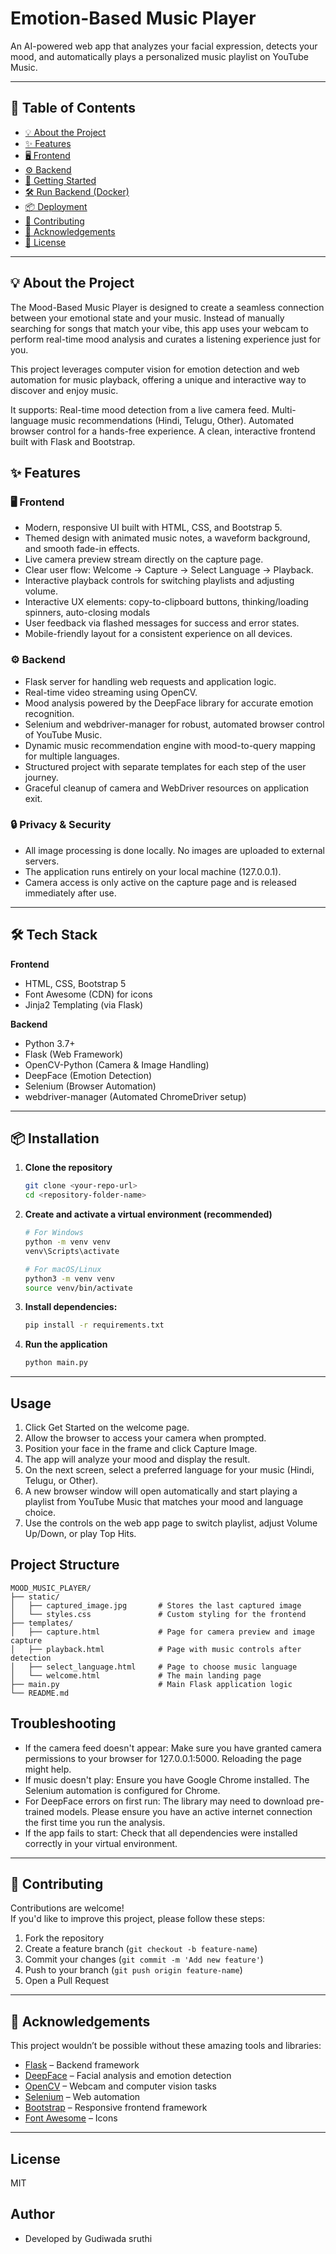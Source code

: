 # Emotion-Based Music Player

An AI-powered web app that analyzes your facial expression, detects your mood, and automatically plays a personalized music playlist on YouTube Music.

---

## 📑 Table of Contents
- [💡 About the Project](#-about-the-project)
- [✨ Features](#-features)
- [🖥️ Frontend](#️-frontend)
- [⚙️ Backend](#-backend)
- [🚀 Getting Started](#-getting-started)
- [🛠️ Run Backend (Docker)](#️-run-backend-docker)
- [📦 Deployment](#-deployment)
- [🤝 Contributing](#-contributing)
- [🙏 Acknowledgements](#-acknowledgements)
- [📜 License](#-license)

---

## 💡 About the Project
The Mood-Based Music Player is designed to create a seamless connection between your emotional state and your music. Instead of manually searching for songs that match your vibe, this app uses your webcam to perform real-time mood analysis and curates a listening experience just for you.

This project leverages computer vision for emotion detection and web automation for music playback, offering a unique and interactive way to discover and enjoy music.

It supports:
Real-time mood detection from a live camera feed.
Multi-language music recommendations (Hindi, Telugu, Other).
Automated browser control for a hands-free experience.
A clean, interactive frontend built with Flask and Bootstrap.

## ✨ Features

### 🖥️ Frontend
- Modern, responsive UI built with HTML, CSS, and Bootstrap 5.
- Themed design with animated music notes, a waveform background, and smooth fade-in effects.
- Live camera preview stream directly on the capture page.
- Clear user flow: Welcome → Capture → Select Language → Playback.
- Interactive playback controls for switching playlists and adjusting volume.
- Interactive UX elements: copy-to-clipboard buttons, thinking/loading spinners, auto-closing modals
- User feedback via flashed messages for success and error states.
- Mobile-friendly layout for a consistent experience on all devices.

### ⚙️ Backend
- Flask server for handling web requests and application logic.
- Real-time video streaming using OpenCV.
- Mood analysis powered by the DeepFace library for accurate emotion recognition.
- Selenium and webdriver-manager for robust, automated browser control of YouTube Music.
- Dynamic music recommendation engine with mood-to-query mapping for multiple languages.
- Structured project with separate templates for each step of the user journey.
- Graceful cleanup of camera and WebDriver resources on application exit.

### 🔒 Privacy & Security
- All image processing is done locally. No images are uploaded to external servers.
- The application runs entirely on your local machine (127.0.0.1).
- Camera access is only active on the capture page and is released immediately after use.

---

## 🛠 Tech Stack

**Frontend**
- HTML, CSS, Bootstrap 5
- Font Awesome (CDN) for icons
- Jinja2 Templating (via Flask)

**Backend**
- Python 3.7+
- Flask (Web Framework)
- OpenCV-Python (Camera & Image Handling)
- DeepFace (Emotion Detection)
- Selenium (Browser Automation)
- webdriver-manager (Automated ChromeDriver setup)

---

## 📦 Installation

1. **Clone the repository**
   ```bash
   git clone <your-repo-url>
   cd <repository-folder-name>
   ```
2. **Create and activate a virtual environment (recommended)**
   ```bash
   # For Windows
   python -m venv venv
   venv\Scripts\activate

   # For macOS/Linux
   python3 -m venv venv
   source venv/bin/activate
   ```
3. **Install dependencies:**
   ```bash
   pip install -r requirements.txt
   ```
4. **Run the application**
   ```bash
   python main.py
   ```

---
## Usage
1. Click Get Started on the welcome page.
2. Allow the browser to access your camera when prompted.
3. Position your face in the frame and click Capture Image.
4. The app will analyze your mood and display the result.
5. On the next screen, select a preferred language for your music (Hindi, Telugu, or Other).
6. A new browser window will open automatically and start playing a playlist from YouTube Music that matches your mood and language choice.
7. Use the controls on the web app page to switch playlist, adjust Volume Up/Down, or play Top Hits.

## Project Structure
```
MOOD_MUSIC_PLAYER/
├── static/
│   ├── captured_image.jpg       # Stores the last captured image
│   └── styles.css               # Custom styling for the frontend
├── templates/
│   ├── capture.html             # Page for camera preview and image capture
│   ├── playback.html            # Page with music controls after detection
│   ├── select_language.html     # Page to choose music language
│   └── welcome.html             # The main landing page
├── main.py                      # Main Flask application logic
└── README.md
```

## Troubleshooting
- If the camera feed doesn't appear: Make sure you have granted camera permissions to your browser for 127.0.0.1:5000. Reloading the page might help.
- If music doesn't play: Ensure you have Google Chrome installed. The Selenium automation is configured for Chrome.
- For DeepFace errors on first run: The library may need to download pre-trained models. Please ensure you have an active internet connection the first time you run the analysis.
- If the app fails to start: Check that all dependencies were installed correctly in your virtual environment.

---

## 🤝 Contributing
Contributions are welcome!  
If you'd like to improve this project, please follow these steps:  
1. Fork the repository  
2. Create a feature branch (`git checkout -b feature-name`)  
3. Commit your changes (`git commit -m 'Add new feature'`)  
4. Push to your branch (`git push origin feature-name`)  
5. Open a Pull Request  

---
## 🙏 Acknowledgements
This project wouldn’t be possible without these amazing tools and libraries:  
- [Flask](https://flask.palletsprojects.com/) – Backend framework  
- [DeepFace](https://github.com/serengil/deepface) – Facial analysis and emotion detection 
- [OpenCV](https://opencv.org/) – Webcam and computer vision tasks 
- [Selenium](https://www.selenium.dev/.) – Web automation 
- [Bootstrap](https://getbootstrap.com/) – Responsive frontend framework 
- [Font Awesome](https://fontawesome.com/) – Icons  

---
## License
MIT

## Author
- Developed by Gudiwada sruthi

